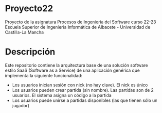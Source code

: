 # Proyecto22
Proyecto de la asignatura Procesos de Ingeniería del Software curso 22-23 Escuela Superior de Ingeniería Informática de Albacete - Universidad de Castilla-La Mancha

# Descripción
Este repositorio contiene la arquitectura base de una solución software estilo SaaS (Software as a Service) de una aplicación genérica que implementa la siguiente funcionalidad:

- Los usuarios inician sesión con nick (no hay clave). El nick es único
- Los usuarios pueden crear partida (sin nombre). Las partidas son de 2 usuarios. El sistema asigna un código a la partida
- Los usuarios puede unirse a partidas disponibles (las que tienen sólo un jugador)